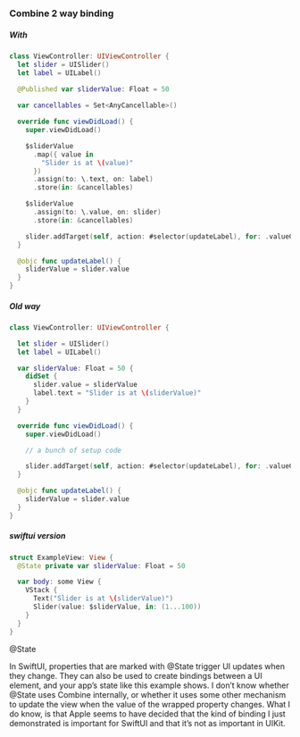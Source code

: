 ### Combine 2 way binding

##### With

```swift
class ViewController: UIViewController {
  let slider = UISlider()
  let label = UILabel()
  
  @Published var sliderValue: Float = 50

  var cancellables = Set<AnyCancellable>()

  override func viewDidLoad() {
    super.viewDidLoad()

    $sliderValue
      .map({ value in
        "Slider is at \(value)"
      })
      .assign(to: \.text, on: label)
      .store(in: &cancellables)

    $sliderValue
      .assign(to: \.value, on: slider)
      .store(in: &cancellables)

    slider.addTarget(self, action: #selector(updateLabel), for: .valueChanged)
  }

  @objc func updateLabel() {
    sliderValue = slider.value
  }
}
```



##### Old way

```swift
class ViewController: UIViewController {

  let slider = UISlider()
  let label = UILabel()

  var sliderValue: Float = 50 {
    didSet {
      slider.value = sliderValue
      label.text = "Slider is at \(sliderValue)"
    }
  }

  override func viewDidLoad() {
    super.viewDidLoad()

    // a bunch of setup code

    slider.addTarget(self, action: #selector(updateLabel), for: .valueChanged)
  }

  @objc func updateLabel() {
    sliderValue = slider.value
  }
}
```



##### swiftui version

````swift
struct ExampleView: View {
  @State private var sliderValue: Float = 50

  var body: some View {
    VStack {
      Text("Slider is at \(sliderValue)")
      Slider(value: $sliderValue, in: (1...100))
    }
  }
}
````



@State

In SwiftUI, properties that are marked with @State trigger UI updates when they change. They can also be used to create bindings between a UI element, and your app’s state like this example shows. I don’t know whether @State uses Combine internally, or whether it uses some other mechanism to update the view when the value of the wrapped property changes. What I do know, is that Apple seems to have decided that the kind of binding I just demonstrated is important for SwiftUI and that it’s not as important in UIKit.

